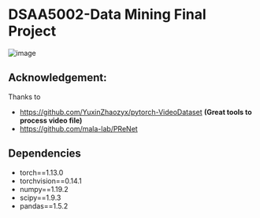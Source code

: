 # DSAA5002-Data Mining Final Project
![image](https://github.com/Kainan-Liu/DSAA5002-FinalProject/assets/146005327/c8422f98-4714-4264-bd68-664cd08a95d3)

## Acknowledgement:
Thanks to
- https://github.com/YuxinZhaozyx/pytorch-VideoDataset **(Great tools to process video file)**
- https://github.com/mala-lab/PReNet

## Dependencies
- torch==1.13.0
- torchvision==0.14.1
- numpy==1.19.2
- scipy==1.9.3
- pandas==1.5.2
